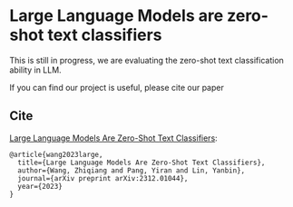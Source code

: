 # Large Language Models are zero-shot text classifiers

This is still in progress, we are evaluating the zero-shot text classification ability in LLM. 

If you can find our project is useful, please cite our paper


## Cite

[Large Language Models Are Zero-Shot Text Classifiers](https://arxiv.org/abs/2312.01044):

```
@article{wang2023large,
  title={Large Language Models Are Zero-Shot Text Classifiers},
  author={Wang, Zhiqiang and Pang, Yiran and Lin, Yanbin},
  journal={arXiv preprint arXiv:2312.01044},
  year={2023}
}
```
